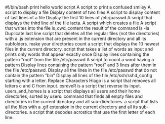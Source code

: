 #!/bin/bash
print hello world script
A script to print a confused smiley
A script to display a file
Display content of two files
A script to display content of last lines of a file
Display the first 10 lines of /etc/passwd
A script that displays the third line of the file iacta.
A script which creates a file 
A script that writes into the file ls_cwd_content the result of the command ls -la
Duplicate last line
script that deletes all the regular files (not the directories) with a .js extension that are present in the current directory and all its subfolders.
make your directories count 
a script that displays the 10 newest files in the current directory.
script that takes a list of words as input and prints only words that appear exactly once
Display lines containing the pattern “root” from the file /etc/passwd
A script to count a word having a pattern
Display lines containing the pattern “root” and 3 lines after them in the file /etc/passwd.
Display all the lines in the file /etc/passwd that do not contain the pattern “bin”
Display all lines of the file /etc/ssh/sshd_config starting with a letter.
Replace Characters
Hiago is a script that removes all letters c and C from input.
esreveR is  a script that reverse its input.
users_and_homes is a script that displays all users and their home directories, sorted by users.
command that finds all empty files and directories in the current directory and all sub-directories.
a script that lists all the files with a .gif extension in the current directory and all its sub-directories.
a script that decodes acrostics that use the first letter of each line.
